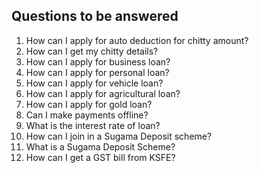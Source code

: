 ## Questions to be answered

1. How can I apply for auto deduction for chitty amount?
2. How can I get my chitty details?
3. How can I apply for business loan?
4. How can I apply for personal loan?
5. How can I apply for vehicle loan?
6. How can I apply for agricultural loan?
7. How can I apply for gold loan?
8. Can I make payments offline?
9. What is the interest rate of loan?
10. How can I join in a Sugama Deposit scheme?
11. What is a Sugama Deposit Scheme?
12. How can I get a GST bill from KSFE?
